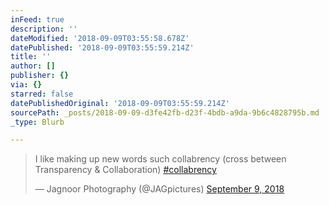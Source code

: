 ```yaml
---
inFeed: true
description: ''
dateModified: '2018-09-09T03:55:58.678Z'
datePublished: '2018-09-09T03:55:59.214Z'
title: ''
author: []
publisher: {}
via: {}
starred: false
datePublishedOriginal: '2018-09-09T03:55:59.214Z'
sourcePath: _posts/2018-09-09-d3fe42fb-d23f-4bdb-a9da-9b6c4828795b.md
_type: Blurb

---
```

<blockquote class="twitter-tweet"><p lang="en" dir="ltr">I like making up new words such collabrency (cross between Transparency &amp; Collaboration) <a href="https://twitter.com/hashtag/collabrency?src=hash&amp;ref_src=twsrc%5Etfw">#collabrency</a></p>&mdash; Jagnoor Photography (@JAGpictures) <a href="https://twitter.com/JAGpictures/status/1038635902803828736?ref_src=twsrc%5Etfw">September 9, 2018</a></blockquote> <script async src="https://platform.twitter.com/widgets.js" charset="utf-8"></script>